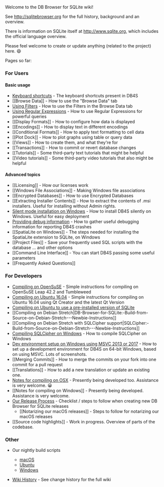 Welcome to the DB Browser for SQLite wiki!

See <http://sqlitebrowser.org> for the full history, background and an overview.

There is information on SQLite itself at <http://www.sqlite.org>, which includes the official language overview.

Please feel welcome to create or update anything (related to the project) here. :smile:

Pages so far:

### For Users

#### Basic usage
* [Keyboard shortcuts](https://github.com/sqlitebrowser/sqlitebrowser/wiki/Keyboard-shortcuts) - The keyboard shortcuts present in DB4S
* [[Browse Data]] - How to use the "Browse Data" tab
* [Using Filters](https://github.com/sqlitebrowser/sqlitebrowser/wiki/Using-the-Filters) - How to use the Filters in the Browse Data tab
* [Using Regular Expressions](https://github.com/sqlitebrowser/sqlitebrowser/wiki/Regular-Expressions) - How to use Regular Expressions for powerful queries
* [[Display Formats]] - How to configure how data is displayed
* [[Encodings]] - How to display text in different encodings
* [[Conditional Formats]] - How to apply text formatting to cell data
* [[Plot Dock]] - How to plot graphs using table or query data
* [[Views]] - How to create them, and what they're for
* [[Transactions]] - How to commit or revert database changes
* [[Tutorials]] - Some third-party text tutorials that might be helpful
* [[Video tutorials]] - Some third-party video tutorials that also might be helpful

#### Advanced topics
* [[Licensing]] - How our licenses work
* [[Windows File Associations]] - Making Windows file associations
* [[Encrypted Databases]] - How to use Encrypted Databases
* [[Extracting Installer Contents]] - How to extract the contents of .msi installers.  Useful for installing without Admin rights.
* [Silent mode installation on Windows](https://github.com/sqlitebrowser/sqlitebrowser/wiki/Silent-Mode-installation-on-Windows) - How to install DB4S silently on Windows.  Useful for easy deployment
* [Providing debug information](https://github.com/sqlitebrowser/sqlitebrowser/wiki/Debugging-a-crash-on-Windows) - How to gather useful debugging information for reporting DB4S crashes
* [[SpatiaLite on Windows]] - The steps needed for installing the SpatiaLite extension to SQLite, on Windows
* [[Project Files]] - Save your frequently used SQL scripts with the database ... and other options
* [[Command Line Interface]] - You can start DB4S passing some useful parameters
* [[Frequently Asked Questions]]

### For Developers
* [Compiling on OpenSuSE](https://github.com/sqlitebrowser/sqlitebrowser/wiki/Notes-for-compiling-on-OpenSuSE) - Simple instructions for compiling on OpenSuSE Leap 42.2 and Tumbleweed
* [Compiling on Ubuntu 16.04](https://github.com/sqlitebrowser/sqlitebrowser/wiki/Compiling-on-Ubuntu-16.04-with-Qt-Creator) - Simple instructions for compiling on Ubuntu 16.04 using Qt Creator and the latest Qt Version
* [Compiling on Ubuntu to use a pre-installed version of SQLite](https://github.com/sqlitebrowser/sqlitebrowser/wiki/Compiling-DB4S-on-Ubuntu-To-Use-A-Pre-Installed-Version-of-SQLite)
* [[Compiling on Debian Stretch|DB-Browser-for-SQLite:-Build-from-Source-on-Debian-Stretch---Newbie-Instructions]]
* [[Compiling on Debian Stretch with SQLCipher support|SQLCipher:-Build-from-Source-on-Debian-Stretch---Newbie-Instructions]]
* [Compiling SQLCipher on Windows](https://github.com/sqlitebrowser/sqlitebrowser/wiki/Win64-setup-—-Compiling-SQLCipher) - How to compile SQLCipher on Windows
* [Dev environment setup on Windows using MSVC 2013 or 2017](https://github.com/sqlitebrowser/sqlitebrowser/wiki/Setting-up-a-Win64-development-environment-for-DB4S) - How to set up a development environment for DB4S on 64-bit Windows, based on using MSVC.  Lots of screenshots.
* [[Merging Commits]] - How to merge the commits on your fork into one commit for a pull request
* [[Translations]] - How to add a new translation or update an existing one.
* [Notes for compiling on OSX](https://github.com/sqlitebrowser/sqlitebrowser/wiki/Notes-for-setting-up-your-build-environment-on-OSX) - Presently being developed too.  Assistance is very welcome. :grinning:
* [[Notes for compiling on Windows]] - Presently being developed.  Assistance is very welcome.
* [Our Release Process](https://github.com/sqlitebrowser/sqlitebrowser/wiki/Release-process) - Checklist / steps to follow when creating new DB Browser for SQLite releases
  * [[Notarizing our macOS releases]] - Steps to follow for notarizing our macOS releases
* [[Source code highlights]] - Work in progress. Overview of parts of the codebase.

### Other

* Our nightly build scripts
  * [macOS](https://github.com/sqlitebrowser/sqlitebrowser/tree/master/installer/macos)
  * [Ubuntu](https://github.com/deepsidhu1313/db4s-build-ppa-packages)
  * [Windows](https://github.com/sqlitebrowser/sqlitebrowser/tree/master/installer/windows/nightly_build_scripts)

* [Wiki History](https://github.com/sqlitebrowser/sqlitebrowser/wiki/_history) - See change history for the full wiki